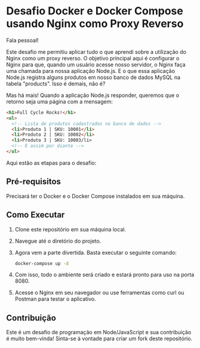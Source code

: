 # Desafio Docker e Docker Compose usando Nginx como Proxy Reverso

Fala pessoal!

Este desafio me permitiu aplicar tudo o que aprendi sobre a utilização do Nginx como um proxy reverso. O objetivo principal aqui é configurar o Nginx para que, quando um usuário acesse nosso servidor, o Nginx faça uma chamada para nossa aplicação Node.js. E o que essa aplicação Node.js registra alguns produtos em nosso banco de dados MySQL na tabela "products". Isso é demais, não é?

Mas há mais! Quando a aplicação Node.js responder, queremos que o retorno seja uma página com a mensagem:

```html
<h1>Full Cycle Rocks!</h1>
<ul>
  <!-- Lista de produtos cadastrados no banco de dados -->
  <li>Produto 1 | SKU: 10001</li>
  <li>Produto 2 | SKU: 10002</li>
  <li>Produto 3 | SKU: 10003/li>
  <!-- E assim por diante -->
</ul>
```

Aqui estão as etapas para o desafio:

## Pré-requisitos

Precisará ter o Docker e o Docker Compose instalados em sua máquina.

## Como Executar

1. Clone este repositório em sua máquina local.

2. Navegue até o diretório do projeto.

3. Agora vem a parte divertida. Basta executar o seguinte comando:

   ```bash
   docker-compose up -d
   ```

4. Com isso, todo o ambiente será criado e estará pronto para uso na porta 8080.

5. Acesse o Nginx em seu navegador ou use ferramentas como curl ou Postman para testar o aplicativo.

## Contribuição

Este é um desafio de programação em Node/JavaScript e sua contribuição é muito bem-vinda! Sinta-se à vontade para criar um fork deste repositório.